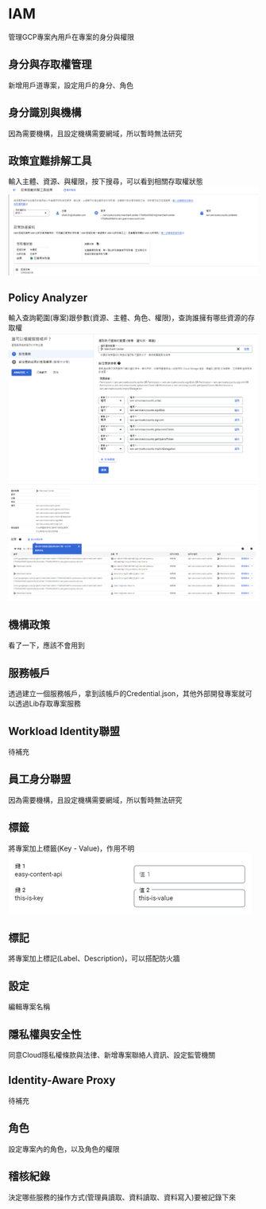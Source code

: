 # IAM
管理GCP專案內用戶在專案的身分與權限

## 身分與存取權管理
新增用戶道專案，設定用戶的身分、角色

## 身分識別與機構
因為需要機構，且設定機構需要網域，所以暫時無法研究

## 政策宜難排解工具
輸入主體、資源、與權限，按下搜尋，可以看到相關存取權狀態
![image](image/iam1.png)

## Policy Analyzer
輸入查詢範圍(專案)跟參數(資源、主體、角色、權限)，查詢誰擁有哪些資源的存取權
![image](image/iam2.png)
![image](image/iam3.png)

## 機構政策
看了一下，應該不會用到

## 服務帳戶
透過建立一個服務帳戶，拿到該帳戶的Credential.json，其他外部開發專案就可以透過Lib存取專案服務

## Workload Identity聯盟
待補充

## 員工身分聯盟
因為需要機構，且設定機構需要網域，所以暫時無法研究

## 標籤
將專案加上標籤(Key - Value)，作用不明
![image](image/iam4.png)

## 標記
將專案加上標記(Label、Description)，可以搭配防火牆

## 設定
編輯專案名稱

## 隱私權與安全性
同意Cloud隱私權條款與法律、新增專案聯絡人資訊、設定監管機關

## Identity-Aware Proxy
待補充

## 角色
設定專案內的角色，以及角色的權限

## 稽核紀錄
決定哪些服務的操作方式(管理員讀取、資料讀取、資料寫入)要被記錄下來